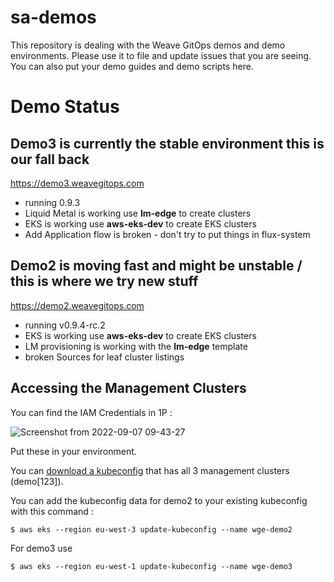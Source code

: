 # sa-demos
This repository is dealing with the Weave GitOps demos and demo environments. Please use it to file and update issues that you are seeing. You can also put your demo guides and demo scripts here.

# Demo Status

## Demo3 is currently the stable environment this is our fall back
https://demo3.weavegitops.com
- running 0.9.3 
- Liquid Metal is working use **lm-edge** to create clusters
- EKS is working use **aws-eks-dev** to create EKS clusters
- Add Application flow is broken - don't try to put things in flux-system

## Demo2 is moving fast and might be unstable / this is where we try new stuff
https://demo2.weavegitops.com
- running v0.9.4-rc.2
- EKS is working use **aws-eks-dev** to create EKS clusters
- LM provisioning is working with the **lm-edge** template
- broken Sources for leaf cluster listings

## Accessing the Management Clusters

You can find the IAM Credentials in 1P : 

![Screenshot from 2022-09-07 09-43-27](https://user-images.githubusercontent.com/2788194/188821862-4ca062e0-bd38-4839-8186-257cf625215b.png)

Put these in your environment. 

You can [download a kubeconfig](https://github.com/weaveworks/sa-demos/raw/main/kubeconfig/config) that has all 3 management clusters (demo[123]).

You can add the kubeconfig data for demo2 to your existing kubeconfig with this command :
```
$ aws eks --region eu-west-3 update-kubeconfig --name wge-demo2 
```

For demo3 use 
```
$ aws eks --region eu-west-1 update-kubeconfig --name wge-demo3
```
